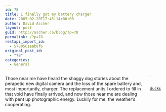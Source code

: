 ```yaml
---
id: 78
title: I finally got my battery charger
date: 2005-02-20T17:45:14+00:00
author: David Ascher
layout: post
guid: http://ascher.ca/blog/?p=78
permalink: /?p=78
restapi_import_id:
  - 5780561eab8f6
original_post_id:
  - "78"
categories:
  - General
---
```

<div style="float:right;margin-left:10px;margin-bottom:10px;">
  <a href="http://www.flickr.com/photos/davidascher/5139386/" title="photo sharing"><img src="http://photos4.flickr.com/5139386_dfac3a7f4f_m.jpg" alt="" style="border:solid 1px #000000;" /></a><br /> <br /> <span style="font-size:.9em;margin-top:0;"><br /> <a href="http://www.flickr.com/photos/davidascher/5139386/">ducks</a></span>
</div>

Those near me have heard the shaggy dog stories about the perapetic new digital camera and the loss of the spare battery and, most importantly, charger. The replacement units I ordered to fill in that void have finally arrived, and now those near me are dealing with pent up photographic energy. Luckily for me, the weather&#8217;s cooperating.